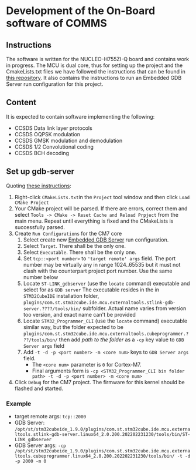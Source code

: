 Development of the On-Board software of COMMS  
====

## Instructions

The software is written for the NUCLEO-H755ZI-Q board and contains work in progress.
The MCU is dual core, thus for setting up the project and the CmakeLists.txt files we have followed
the instructions that can be found in [this repository](https://github.com/elmot/h7-trace-probe/blob/master/README.md).
It also contains the instructions to run an  Embedded GDB Server run configuration for this project.

## Content

It is expected to contain software implementing the following:

* CCSDS Data link layer protocols
* CCSDS OQPSK modulation
* CCSDS GMSK modulation and demodulation
* CCSDS 1/2 Convolutional coding
* CCSDS BCH decoding
  
## Set up gdb-server

Quoting [these instructions](https://github.com/elmot/h7-trace-probe/blob/master/README.md): 
 1. Right-click `CMakeLists.txt`in the `Project` tool window and then click `Load CMake Project`
 1. Your CMake project will be parsed. If there are errors, correct them and select `Tools -> CMake -> Reset Cache and Reload Prpject` from the main menu.
 Repeat until everything is fixed and the CMakeLists is successfully parsed.
 1. Create `Run Configurations` for the CM7 core
    1. Select create new [Embedded GDB Server](https://www.jetbrains.com/help/clion/embedded-gdb-server.html) run configuration.
    1. Select `Target`. There shall be the only one.
    1. Select `Executable`. There shall be the only one.
    1. Set `tcp::<port number>` to `'target remote' args` field. 
    The port number may be virtually any in range 1024..65535 but it must not clash with the counterpart project port number.
    Use the same number below  
    1. Locate `ST-LINK_gdbserver` (use the `locate` command) executable and select for as `GDB server`
    The executable resides in the in `STM32CubeIDE` installation folder, 
    `plugins/com.st.stm32cube.ide.mcu.externaltools.stlink-gdb-server.????/tools/bin/` subfolder. 
    Actual name varies from version too version, and exact name can't be provided
    1. Locate `STM32_Programmer_CLI` (use the `locate` command) executable similar way, but the folder expected to be 
    `plugins/com.st.stm32cube.ide.mcu.externaltools.cubeprogrammer.???/tools/bin/` then add 
    *path to the folder* as a `-cp` key value to `GDB Server args` field
    1. Add `-t -d -p <port number> -m <core num>` keys to `GDB Server args` field. 
       * The `<core num>` parameter is `0` for Cortex-M7.
       * Final arguments form is `-cp <STM32_Programmer_CLI bin folder path> -t -d -p <port number> -m <core num>`
 1. Click `Debug` for the CM7 project. The firmware for this kernel should be flashed and started.

 ### Example

 * target remote args: `tcp::2000`
 * GDB Server: `/opt/st/stm32cubeide_1.9.0/plugins/com.st.stm32cube.ide.mcu.externaltools.stlink-gdb-server.linux64_2.0.200.202202231230/tools/bin/ST-LINK_gdbserver`
* GDB Server args: `-cp /opt/st/stm32cubeide_1.9.0/plugins/com.st.stm32cube.ide.mcu.externaltools.cubeprogrammer.linux64_2.0.200.202202231230/tools/bin/ -t -d -p 2000 -m 0`
